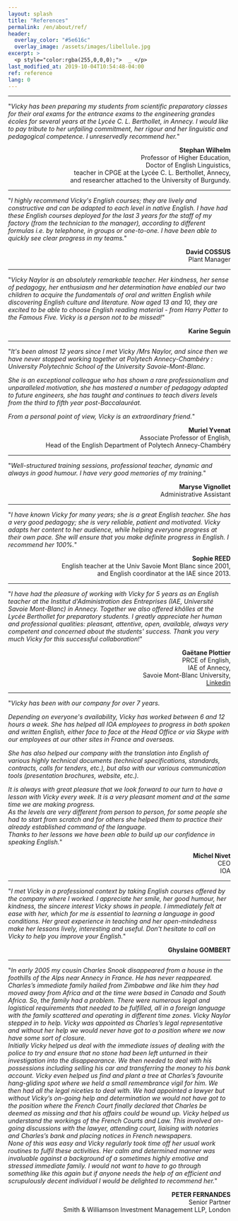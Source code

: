 ```yaml
---
layout: splash
title: "References"
permalink: /en/about/ref/
header:
  overlay_color: "#5e616c"
  overlay_image: /assets/images/libellule.jpg
excerpt: >
  <p style="color:rgba(255,0,0,0);">  _ </p>
last_modified_at: 2019-10-04T10:54:48-04:00
ref: reference
lang: 0
---
```


---

"*Vicky has been preparing my students from scientific preparatory classes for their oral exams for the entrance exams to the engineering grandes écoles for several years at the Lycée C. L. Berthollet, in Annecy. I would like to pay tribute to her unfailing commitment, her rigour and her linguistic and pedagogical competence. I unreservedly recommend her.*"

<div style="text-align: right"> <strong>Stephan Wilhelm</strong> </div> 
<div style="text-align: right"> Professor of Higher Education, </div> 
<div style="text-align: right"> Doctor of English Linguistics, </div>  
<div style="text-align: right"> teacher in CPGE at the Lycée C. L. Berthollet, Annecy,</div> 
<div style="text-align: right"> and researcher attached to the University of Burgundy. </div> 

---

"*I highly recommend Vicky's English courses; they are lively and constructive and can be adapted to each level in native English.
I have had these English courses deployed for the last 3 years for the staff of my factory (from the technician to the manager), according to different formulas i.e. by telephone, in groups or one-to-one.
I have been able to quickly see clear progress in my teams.*"

<div style="text-align: right"> <strong>David COSSUS</strong> </div> 
<div style="text-align: right"> Plant Manager </div> 

---

"*Vicky Naylor is an absolutely remarkable teacher. Her kindness, her sense of pedagogy, her enthusiasm and her determination have enabled our two children to acquire the fundamentals of oral and written English while discovering English culture and literature. Now aged 13 and 10, they are excited to be able to choose English reading material - from Harry Potter to the Famous Five. Vicky is a person not to be missed!*"

<div style="text-align: right"> <strong>Karine Seguin</strong> </div> 

--- 

"*It's been almost 12 years since I met Vicky /Mrs Naylor, and since then we have never stopped working together at Polytech Annecy-Chambéry : University Polytechnic School of the University Savoie-Mont-Blanc.*

*She is an exceptional colleague who has shown a rare professionalism and unparalleled motivation, she has mastered a number of pedagogy adapted to future engineers, she has taught and continues to teach divers levels from the third to fifth year post-Baccalauréat.*

*From a personal point of view, Vicky is an extraordinary friend.*"

<div style="text-align: right"> <strong>Muriel Yvenat</strong> </div> 
<div style="text-align: right"> Associate Professor of English, </div> 
<div style="text-align: right"> Head of the English Department of Polytech Annecy-Chambéry </div> 

---

"*Well-structured training sessions, professional teacher, dynamic and always in good humour. I have very good memories of my training.*"
<div style="text-align: right"> <strong>Maryse Vignollet</strong> </div> 
<div style="text-align: right"> Administrative Assistant </div> 

---

"*I have known Vicky for many years; she is a great English teacher.
She has a very good pedagogy; she is very reliable, patient and motivated.
Vicky adapts her content to her audience, while helping everyone progress at their own pace.
She will ensure that you make definite progress in English. I recommend her 100%.*"

<div style="text-align: right"> <strong>Sophie REED</strong> </div> 
<div style="text-align: right"> English teacher at the Univ Savoie Mont Blanc since 2001, </div> 
<div style="text-align: right"> and English coordinator at the IAE since 2013. </div> 

---


"*I have had the pleasure of working with Vicky for 5 years as an English teacher at the Institut d'Administration des Entreprises (IAE, Université Savoie Mont-Blanc) in Annecy. Together we also offered khôlles at the Lycée Berthollet for preparatory students. I greatly appreciate her human and professional qualities: pleasant, attentive, open, available, always very competent and concerned about the students' success. Thank you very much Vicky for this successful collaboration!*"

<div style="text-align: right"> <strong>Gaëtane Plottier</strong> </div> 
<div style="text-align: right"> PRCE of English, </div> 
<div style="text-align: right"> IAE of Annecy, </div> 
<div style="text-align: right"> Savoie Mont-Blanc University, </div> 
<div style="text-align: right">  <a href="https://www.linkedin.com/in/ga%C3%ABtane-plottier-20698b33/">Linkedin</a> </div> 


---

"*Vicky has been with our company for over 7 years.*

*Depending on everyone's availability, Vicky has worked between 6 and 12 hours a week.  She has helped all IOA employees to progress in both spoken and written English, either face to face at the Head Office or via Skype with our employees at our other sites in France and overseas.*

*She has also helped our company with the translation into English of various highly technical documents (technical specifications, standards, contracts, calls for tenders, etc.), but also with our various communication tools (presentation brochures, website, etc.).*

*It is always with great pleasure that we look forward to our turn to have a lesson with Vicky every week.  It is a very pleasant moment and at the same time we are making progress.  
As the levels are very different from person to person, for some people she had to start from scratch and for others she helped them to practice their already established command of the language.  
Thanks to her lessons we have been able to build up our confidence in speaking English.*"

<div style="text-align: right"> <strong>Michel Nivet</strong> </div> 
<div style="text-align: right"> CEO </div> 
<div style="text-align: right"> IOA </div> 


---


"*I met Vicky in a professional context by taking English courses offered by the company where I worked. I appreciate her smile, her good humour, her kindness, the sincere interest Vicky shows in people. I immediately felt at ease with her, which for me is essential to learning a language in good conditions. Her great experience in teaching and her open-mindedness make her lessons lively, interesting and useful. Don't hesitate to call on Vicky to help you improve your English.*"

<div style="text-align: right"> <strong>Ghyslaine GOMBERT</strong> </div> 


---

"*In early 2005 my cousin Charles Snook disappeared from a house in the foothills of the Alps near Annecy in France.  He has never reappeared.  
Charles’s immediate family hailed from Zimbabwe and like him they had moved away from Africa and at the time were based in Canada and South Africa.  So, the family had a problem.  There were numerous legal and logistical requirements that needed to be fulfilled, all in a foreign language with the family scattered and operating in different time zones.  Vicky Naylor stepped in to help.
Vicky was appointed as Charles’s legal representative and without her help we would never have got to a position where we now have some sort of closure.  
Initially Vicky helped us deal with the immediate issues of dealing with the police to try and ensure that no stone had been left unturned in their investigation into the disappearance.  We then needed to deal with his possessions including selling his car and transferring the money to his bank account.  Vicky even helped us find and plant a tree at Charles’s favourite hang-gliding spot where we held a small remembrance vigil for him.
We then had all the legal niceties to deal with.  We had appointed a lawyer but without Vicky’s on-going help and determination we would not have got to the position where the French Court finally declared that Charles be deemed as missing and that his affairs could be wound up.  Vicky helped us understand the workings of the French Courts and Law.  This involved on-going discussions with the lawyer, attending court, liaising with notaries and Charles’s bank and placing notices in French newspapers.  
None of this was easy and Vicky regularly took time off her usual work routines to fulfil these activities.  Her calm and determined manner was invaluable against a background of a sometimes highly emotive and stressed immediate family.
I would not want to have to go through something like this again but if anyone needs the help of an efficient and scrupulously decent individual I would be delighted to recommend her.*"

<div style="text-align: right"> <strong>PETER FERNANDES</strong> </div> 
<div style="text-align: right"> Senior Partner </div> 
<div style="text-align: right"> Smith & Williamson Investment Management LLP, London </div> 
